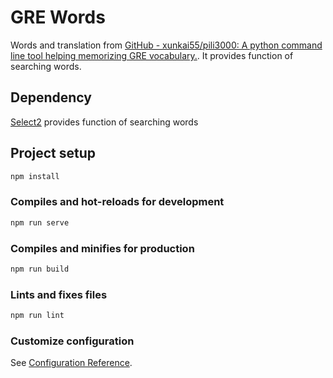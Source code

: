 # GRE Words

Words and translation from [GitHub - xunkai55/pili3000: A python command line tool helping memorizing GRE vocabulary.](https://github.com/xunkai55/pili3000). It provides function of searching words.

## Dependency

[Select2](https://select2.org/) provides function of searching words

## Project setup

```bash
npm install
```

### Compiles and hot-reloads for development

```bash
npm run serve
```

### Compiles and minifies for production

```bash
npm run build
```

### Lints and fixes files

```bash
npm run lint
```

### Customize configuration

See [Configuration Reference](https://cli.vuejs.org/config/).
